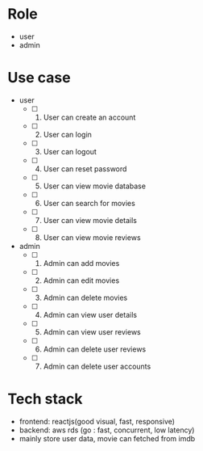 # Role
- user
- admin


# Use case

- user
    * [ ] 1. User can create an account
    * [ ] 2. User can login
    * [ ] 3. User can logout
    * [ ] 4. User can reset password
    * [ ] 5. User can view movie database
    * [ ] 6. User can search for movies
    * [ ] 7. User can view movie details
    * [ ] 8. User can view movie reviews

- admin
    * [ ] 1. Admin can add movies
    * [ ] 2. Admin can edit movies
    * [ ] 3. Admin can delete movies
    * [ ] 4. Admin can view user details
    * [ ] 5. Admin can view user reviews
    * [ ] 6. Admin can delete user reviews
    * [ ] 7. Admin can delete user accounts

# Tech stack

- frontend: reactjs(good visual, fast, responsive)
- backend: aws rds (go : fast, concurrent, low latency)
- mainly store user data, movie can fetched from imdb
